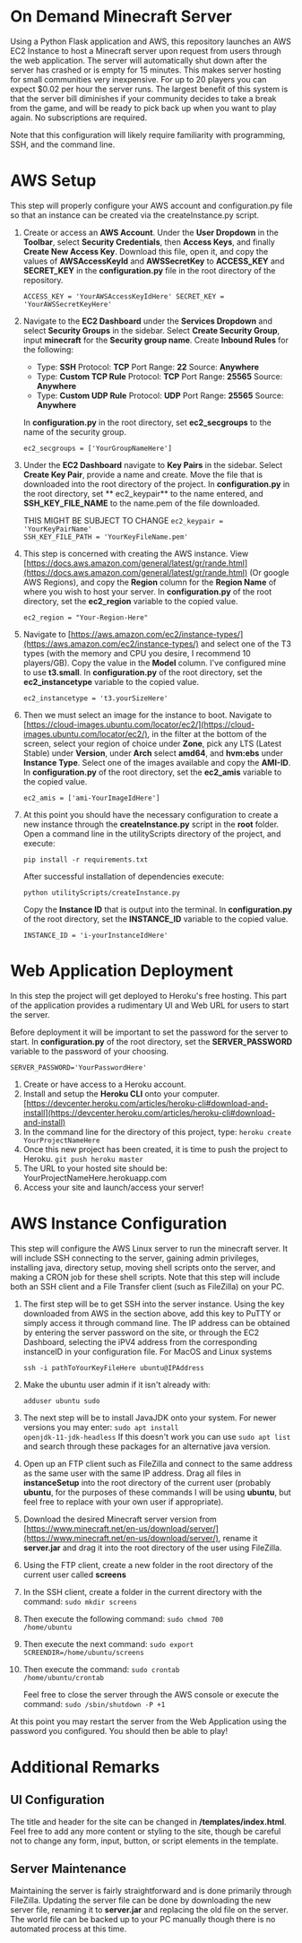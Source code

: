 # On Demand Minecraft Server
Using a Python Flask application and AWS, this repository launches an AWS EC2 Instance to host a Minecraft server upon request from users through the web application. The server will automatically shut down after the server has crashed or is empty for 15 minutes. This makes server hosting for small communities very inexpensive. For up to 20 players you can expect $0.02 per hour the server runs. The largest benefit of this system is that the server bill diminishes if your community decides to take a break from the game, and will be ready to pick back up when you want to play again. No subscriptions are required.

Note that this configuration will likely require familiarity with programming, SSH, and the command line.


# AWS Setup
This step will properly configure your AWS account and configuration.py file so that an instance can be created via the createInstance.py script.

 1. Create or access an **AWS Account**. Under the **User Dropdown** in the    **Toolbar**, select **Security Credentials**, then **Access Keys**, and finally **Create New Access Key**. Download this file, open it, and copy the values of **AWSAccessKeyId** and **AWSSecretKey** to **ACCESS_KEY** and **SECRET_KEY** in the **configuration.py** file in the root directory of the repository.
	
	<code>ACCESS_KEY = 'YourAWSAccessKeyIdHere'
	SECRET_KEY  =  'YourAWSSecretKeyHere'</code> 

 3. Navigate to the **EC2 Dashboard** under the **Services Dropdown** and select **Security Groups** in the sidebar. Select **Create Security Group**, input **minecraft** for the **Security group name**. Create **Inbound Rules** for the following:
	 - Type: **SSH** Protocol: **TCP** Port Range: **22** Source: **Anywhere**
	 - Type: **Custom TCP Rule** Protocol: **TCP** Port Range: **25565** Source: **Anywhere**
	 - Type: **Custom UDP Rule** Protocol: **UDP** Port Range: **25565** Source: **Anywhere**
	 
	 In **configuration.py** in the root directory, set **ec2_secgroups** to the name of the security group.
	 
	 <code>ec2_secgroups =  ['YourGroupNameHere']</code>

3. Under the **EC2 Dashboard** navigate to **Key Pairs** in the sidebar. Select **Create Key Pair**, provide a name and create. Move the file that is downloaded into the root directory of the project. In **configuration.py** in the root directory, set ** ec2_keypair** to the name entered, and **SSH_KEY_FILE_NAME** to the name.pem of the file downloaded.

	THIS MIGHT BE SUBJECT TO CHANGE
		<code>ec2_keypair =  'YourKeyPairName'
		SSH_KEY_FILE_PATH  =  'YourKeyFileName.pem'</code>

4. This step is concerned with creating the AWS instance. View [https://docs.aws.amazon.com/general/latest/gr/rande.html](https://docs.aws.amazon.com/general/latest/gr/rande.html) (Or google AWS Regions), and copy the  **Region** column for the **Region Name** of where you wish to host your server. In **configuration.py** of the root directory, set the **ec2_region** variable to the copied value.

	<code>ec2_region =  "Your-Region-Here"</code>

5. Navigate to [https://aws.amazon.com/ec2/instance-types/](https://aws.amazon.com/ec2/instance-types/) and select one of the T3 types (with the memory and CPU you desire, I recommend 10 players/GB). Copy the value in the **Model** column. I've configured mine to use **t3.small**. In **configuration.py** of the root directory, set the **ec2_instancetype** variable to the copied value.

	<code>ec2_instancetype =  't3.yourSizeHere'</code>

6. Then we must select an image for the instance to boot. Navigate to [https://cloud-images.ubuntu.com/locator/ec2/](https://cloud-images.ubuntu.com/locator/ec2/), in the filter at the bottom of the screen, select your region of choice under **Zone**, pick any LTS (Latest Stable) under **Version**, under **Arch** select **amd64**, and **hvm:ebs** under **Instance Type**. Select one of the images available and copy the **AMI-ID**. In **configuration.py** of the root directory, set the **ec2_amis** variable to the copied value.

	<code>ec2_amis =  ['ami-YourImageIdHere']</code>

7. At this point you should have the necessary configuration to create a new instance through the **createInstance.py** script in the **root** folder. Open a command line in the utilityScripts directory of the project, and execute:

	<code>pip install -r requirements.txt</code>
	
	After successful installation of dependencies execute:

	<code>python utilityScripts/createInstance.py</code>

	Copy the **Instance ID** that is output into the terminal. In **configuration.py** of the root directory, set the **INSTANCE_ID** variable to the copied value.

	<code>INSTANCE_ID  =  'i-yourInstanceIdHere'</code>


# Web Application Deployment
In this step the project will get deployed to Heroku's free hosting. This part of the application provides a rudimentary UI and Web URL for users to start the server.

Before deployment it will be important to set the password for the server to start. In **configuration.py** of the root directory, set the **SERVER_PASSWORD** variable to the password of your choosing.

   <code>SERVER_PASSWORD='YourPasswordHere'</code>
 1. Create or have access to a Heroku account.
 2. Install and setup the **Heroku CLI** onto your computer. [https://devcenter.heroku.com/articles/heroku-cli#download-and-install](https://devcenter.heroku.com/articles/heroku-cli#download-and-install)
 3. In the command line for the directory of this project, type:
	 <code>heroku create YourProjectNameHere</code>
4. Once this new project has been created, it is time to push the project to Heroku.
	<code>git push heroku master</code>
5. The URL to your hosted site should be: YourProjectNameHere.herokuapp.com
6. Access your site and launch/access your server!

# AWS Instance Configuration
This step will configure the AWS Linux server to run the minecraft server. It will include SSH connecting to the server, gaining admin privileges, installing java, directory setup, moving shell scripts onto the server, and making a CRON job for these shell scripts. Note that this step will include both an SSH client and a File Transfer client (such as FileZilla) on your PC.
1. The first step will be to get SSH into the server instance. Using the key downloaded from AWS in the section above, add this key to PuTTY or simply access it through command line. The IP address can be obtained by entering the server password on the site, or through the EC2 Dashboard, selecting the iPV4 address from the corresponding instanceID in your configuration file. For MacOS and Linux systems

	<code>ssh -i pathToYourKeyFileHere ubuntu@IPAddress</code>

2. Make the ubuntu user admin if it isn't already with:
 
	<code>adduser ubuntu sudo</code>

3. The next step will be to install JavaJDK onto your system. For newer versions you may enter:
	<code>sudo apt install openjdk-11-jdk-headless</code>
	If this doesn't work you can use <code>sudo apt list</code> and search through these packages for an alternative java version.

4. Open up an FTP client such as FileZilla and connect to the same address as the same user with the same IP address. Drag all files in **instanceSetup** into the root directory of the current user (probably **ubuntu**, for the purposes of these commands I will be using **ubuntu**, but feel free to replace with your own user if appropriate).

5.  Download the desired Minecraft server version from [https://www.minecraft.net/en-us/download/server/](https://www.minecraft.net/en-us/download/server/), rename it **server.jar** and drag it into the root directory of the user using FileZilla.

6. Using the FTP client, create a new folder in the root directory of the current user called **screens**

7. In the SSH client, create a folder in the current directory with the command:
	<code>sudo mkdir screens</code>
8. Then execute the following command:
   <code>sudo chmod 700 /home/ubuntu</code>
9. Then execute the next command:
  <code>sudo export SCREENDIR=/home/ubuntu/screens</code>
10. Then execute the command:
  <code>sudo crontab /home/ubuntu/crontab</code>

	Feel free to close the server through the AWS console or execute the command:
	<code>sudo /sbin/shutdown -P +1</code>

At this point you may restart the server from the Web Application using the password you configured. You should then be able to play!

# Additional Remarks
## UI Configuration
The title and header for the site can be changed in **/templates/index.html**. Feel free to add any more content or styling to the site, though be careful not to change any form, input, button, or script elements in the template.

## Server Maintenance
Maintaining the server is fairly straightforward and is done primarily through FileZilla. Updating the server file can be done by downloading the new server file, renaming it to **server.jar** and replacing the old file on the server. The world file can be backed up to your PC manually though there is no automated process at this time.
